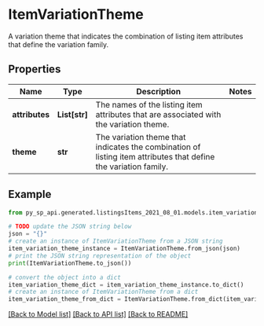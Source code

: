 # ItemVariationTheme

A variation theme that indicates the combination of listing item attributes that define the variation family.

## Properties

Name | Type | Description | Notes
------------ | ------------- | ------------- | -------------
**attributes** | **List[str]** | The names of the listing item attributes that are associated with the variation theme. | 
**theme** | **str** | The variation theme that indicates the combination of listing item attributes that define the variation family. | 

## Example

```python
from py_sp_api.generated.listingsItems_2021_08_01.models.item_variation_theme import ItemVariationTheme

# TODO update the JSON string below
json = "{}"
# create an instance of ItemVariationTheme from a JSON string
item_variation_theme_instance = ItemVariationTheme.from_json(json)
# print the JSON string representation of the object
print(ItemVariationTheme.to_json())

# convert the object into a dict
item_variation_theme_dict = item_variation_theme_instance.to_dict()
# create an instance of ItemVariationTheme from a dict
item_variation_theme_from_dict = ItemVariationTheme.from_dict(item_variation_theme_dict)
```
[[Back to Model list]](../README.md#documentation-for-models) [[Back to API list]](../README.md#documentation-for-api-endpoints) [[Back to README]](../README.md)



